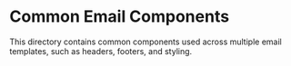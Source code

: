 # Common Email Components

This directory contains common components used across multiple email templates, such as headers, footers, and styling.

